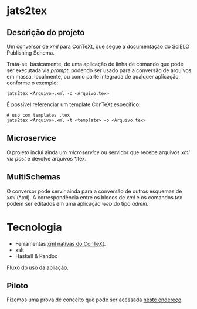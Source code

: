 
jats2tex
========

Descrição do projeto
--------------------

Um conversor de *xml*  para ConTeXt, que 
segue a documentação do SciELO Publishing Schema.

Trata-se, basicamente, de uma aplicação de linha de comando que pode ser 
executada via *prompt*, podendo ser usado para 
a conversão de arquivos em massa, localmente, ou como 
parte integrada de qualquer aplicação, conforme o exemplo:

```
jats2tex <Arquivo>.xml -o <Arquivo.tex>
```

É possível referenciar um template ConTeXt específico:

```
# uso com templates .tex
jats2tex <Arquivo>.xml -t <template> -o <Arquivo.tex>
```


Microservice
------------

O projeto inclui ainda um *microservice* ou servidor que 
recebe arquivos *xml* via *post* e devolve arquivos *.tex. 

MultiSchemas
-------

O conversor pode servir ainda para a conversão de outros esquemas de *xml* (*.xd). 
A correspondência entre os blocos de *xml* e os comandos *tex*
podem ser editados em uma aplicação *web* do tipo *admin*.

Tecnologia
==========

* Ferramentas [xml nativas do ConTeXt](http://wiki.contextgarden.net/XML).
* xslt
* Haskell & Pandoc

[Fluxo do uso da apliação.](04.jpg)

Piloto
-------------------

Fizemos uma prova de conceito que pode ser acessada [neste endereço](beijaflor-jatex.herokuapp.com).





